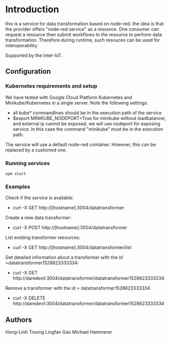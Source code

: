 # Introduction

this is a service for data transformation based on node-red.
the idea is that the provider offers "node-red service" as a resource. One consumer can request a resource then submit workflows to the resource to perform data transformation. Therefore during runtime, such resouces can be used for interoperability.

Supported by the Inter-IoT.

## Configuration

### Kubernetes requirements and setup

We have tested with Google Cloud Platform Kubernetes and Minikube/Kubernetes  in a single server. Note the following settings:

* all kube* commandlines should be in the execution path of the service
* $export MINIKUBE_NODEPORT=True for minikube without loadbalancer, and external ip cannot be exposed, we will use nodeport for exposing service. In this case the command "minikube" must be in the execution path.

The service will use a default node-red container. However, this can be replaced by a customed one.

### Running services

`npm start`

### Examples

Check if the service is available:

* curl -X GET http://[hostname]:3004/datatransformer

Create a new data transformer:

* curl -X POST http://[hostname]:3004/datatransformer

List existing transformer resources:

* curl -X GET http://[hostname]:3004/datatransformer/list

Get detailed information about a transformer with the id =datatransformer1528623333334:

* curl -X GET http://daredevil:3004/datatransformer/datatransformer1528623333334

Remove a transformer with the id = datatransformer1528623333334
* curl -X DELETE http://daredevil:3004/datatransformer/datatransformer1528623333334


## Authors

Hong-Linh Truong
Lingfan Gao
Michael Hammerer
